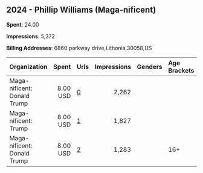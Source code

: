 ## 2024 - Phillip Williams (Maga-nificent) 
**Spent**: 24.00

**Impressions**: 5,372

**Billing Addresses**: 6860 parkway drive,Lithonia,30058,US

|Organization|Spent|Urls|Impressions|Genders|Age Brackets|Country Codes|
|:---|---:|:---|---:|:---|:---|:---|
|Maga-nificent: Donald Trump|8.00 USD|[0](https://www.snap.com/political-ads/asset/16eb5e7ad74663dfb92b4ea9b2d9c24d30007eb6410fd399b5508471501b55e3?mediaType=jpeg)|2,262|||united states|
|Maga-nificent: Trump|8.00 USD|[1](https://www.snap.com/political-ads/asset/fb45686359f47fb311df08fdb6d02551a9f9d8a79c07ab596441dc7e49b28023?mediaType=jpeg)|1,827|||united states|
|Maga-nificent: Donald Trump|8.00 USD|[2](https://www.snap.com/political-ads/asset/2ce000f8b3f84ed27402dcc213abe32d0689d632bf7c85de2d61979fc97f3550?mediaType=jpeg)|1,283||16+|united states|

